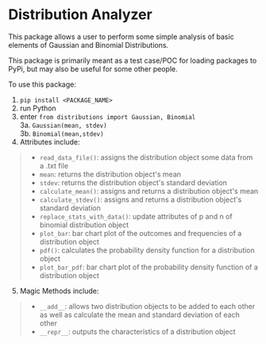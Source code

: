 # Distribution Analyzer
This package allows a user to perform some simple analysis of basic elements of Gaussian and Binomial Distributions.

This package is primarily meant as a test case/POC for loading packages to PyPi, but may also be useful for some other people.

To use this package:
1. `pip install <PACKAGE_NAME>`
2. run Python
3. enter `from distributions import Gaussian, Binomial`<br>
3a. `Gaussian(mean, stdev)`<br>
3b. `Binomial(mean,stdev)`
4. Attributes include:
> * `read_data_file()`: assigns the distribution object some data from a .txt file
> * `mean`: returns the distribution object's mean
> * `stdev`: returns the distribution object's standard deviation
> * `calculate_mean()`: assigns and returns a distribution object's mean
> * `calculate_stdev()`: assigns and returns a distribution object's standard deviation
> * `replace_stats_with_data()`: update attributes of p and n of binomial distribution object
> * `plot_bar`: bar chart plot of the outcomes and frequencies of a distribution object
> * `pdf()`: calculates the probability density function for a distribution object
> * `plot_bar_pdf`: bar chart plot of the probability density function of a distribution object
5. Magic Methods include:
> * `__add__`: allows two distribution objects to be added to each other as well as calculate the mean and standard deviation of each other
> * `__repr__`: outputs the characteristics of a distribution object
